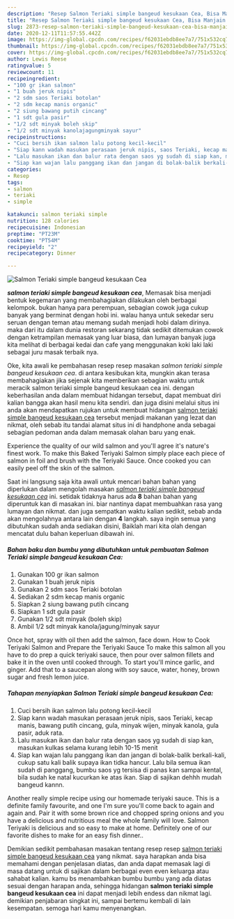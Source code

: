 ```yaml
---
description: "Resep Salmon Teriaki simple bangeud kesukaan Cea, Bisa Manjain Lidah"
title: "Resep Salmon Teriaki simple bangeud kesukaan Cea, Bisa Manjain Lidah"
slug: 2873-resep-salmon-teriaki-simple-bangeud-kesukaan-cea-bisa-manjain-lidah
date: 2020-12-11T11:57:55.442Z
image: https://img-global.cpcdn.com/recipes/f62031ebdb8ee7a7/751x532cq70/salmon-teriaki-simple-bangeud-kesukaan-cea-foto-resep-utama.jpg
thumbnail: https://img-global.cpcdn.com/recipes/f62031ebdb8ee7a7/751x532cq70/salmon-teriaki-simple-bangeud-kesukaan-cea-foto-resep-utama.jpg
cover: https://img-global.cpcdn.com/recipes/f62031ebdb8ee7a7/751x532cq70/salmon-teriaki-simple-bangeud-kesukaan-cea-foto-resep-utama.jpg
author: Lewis Reese
ratingvalue: 5
reviewcount: 11
recipeingredient:
- "100 gr ikan salmon"
- "1 buah jeruk nipis"
- "2 sdm saos Teriaki botolan"
- "2 sdm kecap manis organic"
- "2 siung bawang putih cincang"
- "1 sdt gula pasir"
- "1/2 sdt minyak boleh skip"
- "1/2 sdt minyak kanolajagungminyak sayur"
recipeinstructions:
- "Cuci bersih ikan salmon lalu potong kecil-kecil"
- "Siap kann wadah masukan perasaan jeruk nipis, saos Teriaki, kecap manis, bawang putih cincang, gula, minyak wijen, minyak kanola, gula pasir, aduk rata."
- "Lalu masukan ikan dan balur rata dengan saos yg sudah di siap kan, masukan kulkas selama kurang lebih 10-15 menit"
- "Siap kan wajan lalu panggang ikan dan jangan di bolak-balik berkali-kali, cukup satu kali balik supaya ikan tidka hancur. Lalu bila semua ikan sudah di panggang, bumbu saos yg tersisa di panas kan sampai kental, bila sudah ke natal kucurkan ke atas ikan. Siap di sajikan dehhh mudah bangeud kannn."
categories:
- Resep
tags:
- salmon
- teriaki
- simple

katakunci: salmon teriaki simple 
nutrition: 128 calories
recipecuisine: Indonesian
preptime: "PT23M"
cooktime: "PT54M"
recipeyield: "2"
recipecategory: Dinner

---
```



![Salmon Teriaki simple bangeud kesukaan Cea](https://img-global.cpcdn.com/recipes/f62031ebdb8ee7a7/751x532cq70/salmon-teriaki-simple-bangeud-kesukaan-cea-foto-resep-utama.jpg)

<b><i>salmon teriaki simple bangeud kesukaan cea</i></b>, Memasak bisa menjadi bentuk kegemaran yang membahagiakan dilakukan oleh berbagai kelompok. bukan hanya para perempuan, sebagian cowok juga cukup banyak yang berminat dengan hobi ini. walau hanya untuk sekedar seru seruan dengan teman atau memang sudah menjadi hobi dalam dirinya. maka dari itu dalam dunia restoran sekarang tidak sedikit ditemukan cowok dengan ketrampilan memasak yang luar biasa, dan lumayan banyak juga kita melihat di berbagai kedai dan cafe yang menggunakan koki laki laki sebagai juru masak terbaik nya.

Oke, kita awali ke pembahasan resep resep masakan <i>salmon teriaki simple bangeud kesukaan cea</i>. di antara kesibukan kita, mungkin akan terasa membahagiakan jika sejenak kita memberikan sebagian waktu untuk meracik salmon teriaki simple bangeud kesukaan cea ini. dengan keberhasilan anda dalam membuat hidangan tersebut, dapat membuat diri kalian bangga akan hasil menu kita sendiri. dan juga disini melalui situs ini anda akan mendapatkan rujukan untuk membuat hidangan <u>salmon teriaki simple bangeud kesukaan cea</u> tersebut menjadi makanan yang lezat dan nikmat, oleh sebab itu tandai alamat situs ini di handphone anda sebagai sebagian pedoman anda dalam memasak olahan baru yang enak.

Experience the quality of our wild salmon and you&#39;ll agree it&#39;s nature&#39;s finest work. To make this Baked Teriyaki Salmon simply place each piece of salmon in foil and brush with the Teriyaki Sauce. Once cooked you can easily peel off the skin of the salmon.


Saat ini langsung saja kita awali untuk mencari bahan bahan yang diperlukan dalam mengolah masakan <u><i>salmon teriaki simple bangeud kesukaan cea</i></u> ini. setidak tidaknya harus ada <b>8</b> bahan bahan yang diperuntuk kan di masakan ini. biar nantinya dapat membuahkan rasa yang lumayan dan nikmat. dan juga sempatkan waktu kalian sedikit, sebab anda akan mengolahnya antara lain dengan <b>4</b> langkah. saya ingin semua yang dibutuhkan sudah anda sediakan disini, Baiklah mari kita olah dengan mencatat dulu bahan keperluan dibawah ini.

<!--inarticleads1-->

##### Bahan baku dan bumbu yang dibutuhkan untuk pembuatan Salmon Teriaki simple bangeud kesukaan Cea:

1. Gunakan 100 gr ikan salmon
1. Gunakan 1 buah jeruk nipis
1. Gunakan 2 sdm saos Teriaki botolan
1. Sediakan 2 sdm kecap manis organic
1. Siapkan 2 siung bawang putih cincang
1. Siapkan 1 sdt gula pasir
1. Gunakan 1/2 sdt minyak (boleh skip)
1. Ambil 1/2 sdt minyak kanola/jagung/minyak sayur


Once hot, spray with oil then add the salmon, face down. How to Cook Teriyaki Salmon and Prepare the Teriyaki Sauce To make this salmon all you have to do prep a quick teriyaki sauce, then pour over salmon fillets and bake it in the oven until cooked through. To start you&#39;ll mince garlic, and ginger. Add that to a saucepan along with soy sauce, water, honey, brown sugar and fresh lemon juice. 

<!--inarticleads2-->

##### Tahapan menyiapkan Salmon Teriaki simple bangeud kesukaan Cea:

1. Cuci bersih ikan salmon lalu potong kecil-kecil
1. Siap kann wadah masukan perasaan jeruk nipis, saos Teriaki, kecap manis, bawang putih cincang, gula, minyak wijen, minyak kanola, gula pasir, aduk rata.
1. Lalu masukan ikan dan balur rata dengan saos yg sudah di siap kan, masukan kulkas selama kurang lebih 10-15 menit
1. Siap kan wajan lalu panggang ikan dan jangan di bolak-balik berkali-kali, cukup satu kali balik supaya ikan tidka hancur. Lalu bila semua ikan sudah di panggang, bumbu saos yg tersisa di panas kan sampai kental, bila sudah ke natal kucurkan ke atas ikan. Siap di sajikan dehhh mudah bangeud kannn.


Another really simple recipe using our homemade teriyaki sauce. This is a definite family favourite, and one I&#39;m sure you&#39;ll come back to again and again and. Pair it with some brown rice and chopped spring onions and you have a delicious and nutritious meal the whole family will love. Salmon Teriyaki is delicious and so easy to make at home. Definitely one of our favorite dishes to make for an easy fish dinner.. 

Demikian sedikit pembahasan masakan tentang resep resep <u>salmon teriaki simple bangeud kesukaan cea</u> yang nikmat. saya harapkan anda bisa memahami dengan penjelasan diatas, dan anda dapat memasak lagi di masa datang untuk di sajikan dalam berbagai even even keluarga atau sahabat kalian. kamu bs menambahkan bumbu bumbu yang ada diatas sesuai dengan harapan anda, sehingga hidangan <b>salmon teriaki simple bangeud kesukaan cea</b> ini dapat menjadi lebih endess dan nikmat lagi. demikian penjabaran singkat ini, sampai bertemu kembali di lain kesempatan. semoga hari kamu menyenangkan.
